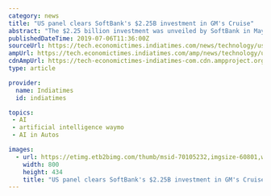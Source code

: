 ```yaml
---
category: news
title: "US panel clears SoftBank's $2.25B investment in GM's Cruise"
abstract: "The $2.25 billion investment was unveiled by SoftBank in May 2018 amid a wave of investments by the Japanese technology and telecommunications conglomerate in artificial intelligence, data ..."
publishedDateTime: 2019-07-06T11:36:00Z
sourceUrl: https://tech.economictimes.indiatimes.com/news/technology/us-panel-clears-softbanks-2-25b-investment-in-gms-cruise/70105232
ampUrl: https://tech.economictimes.indiatimes.com/amp/news/technology/us-panel-clears-softbanks-2-25b-investment-in-gms-cruise/70105232
cdnAmpUrl: https://tech-economictimes-indiatimes-com.cdn.ampproject.org/c/s/tech.economictimes.indiatimes.com/amp/news/technology/us-panel-clears-softbanks-2-25b-investment-in-gms-cruise/70105232
type: article

provider:
  name: Indiatimes
  id: indiatimes

topics:
 - AI
 - artificial intelligence waymo
 - AI in Autos

images:
  - url: https://etimg.etb2bimg.com/thumb/msid-70105232,imgsize-60801,width-800,height-434,overlay-ettech/us-panel-clears-softbank-s-2-25b-investment-in-gm-s-cruise.jpg
    width: 800
    height: 434
    title: "US panel clears SoftBank's $2.25B investment in GM's Cruise"
---
```

